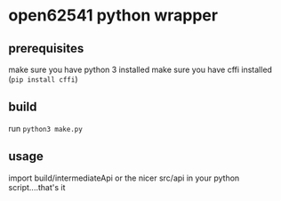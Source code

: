 # open62541 python wrapper

##  prerequisites
make sure you have python 3 installed
make sure you have cffi installed (`pip install cffi`)

## build
run `python3 make.py`

## usage
import build/intermediateApi or the nicer src/api in your python script....that's it

